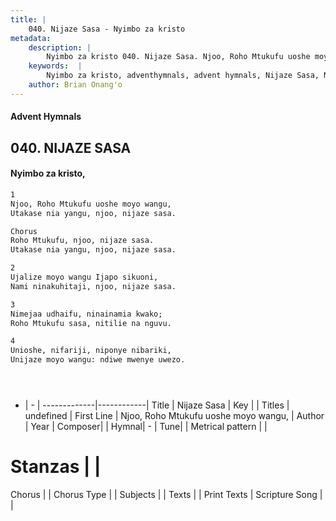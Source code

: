 ```yaml
---
title: |
    040. Nijaze Sasa - Nyimbo za kristo
metadata:
    description: |
        Nyimbo za kristo 040. Nijaze Sasa. Njoo, Roho Mtukufu uoshe moyo wangu, Utakase nia yangu, njoo, nijaze sasa.	  Chorus Roho Mtukufu, njoo, nijaze sasa. Utakase nia yangu, njoo, nijaze sasa.  
    keywords:  |
        Nyimbo za kristo, adventhymnals, advent hymnals, Nijaze Sasa, Njoo, Roho Mtukufu uoshe moyo wangu,. 
    author: Brian Onang'o
---
```


#### Advent Hymnals
## 040. NIJAZE SASA
####  Nyimbo za kristo,

```txt
1
Njoo, Roho Mtukufu uoshe moyo wangu,
Utakase nia yangu, njoo, nijaze sasa.	

Chorus
Roho Mtukufu, njoo, nijaze sasa.
Utakase nia yangu, njoo, nijaze sasa.

2
Ujalize moyo wangu Ijapo sikuoni,
Nami ninakuhitaji, njoo, nijaze sasa.

3
Nimejaa udhaifu, ninainamia kwako;
Roho Mtukufu sasa, nitilie na nguvu.

4
Unioshe, nifariji, niponye nibariki,
Unijaze moyo wangu: ndiwe mwenye uwezo.





```

- |   -  |
-------------|------------|
Title | Nijaze Sasa |
Key |  |
Titles | undefined |
First Line | Njoo, Roho Mtukufu uoshe moyo wangu, |
Author | 
Year | 
Composer| |
Hymnal|  - |
Tune|  |
Metrical pattern | |
# Stanzas |  |
Chorus |  |
Chorus Type |  |
Subjects | |
Texts |  |
Print Texts | 
Scripture Song |  |
    
